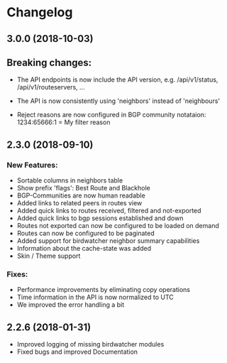 
# Changelog

## 3.0.0 (2018-10-03)

## Breaking changes:

* The API endpoints is now include the API version,
  e.g. /api/v1/status, /api/v1/routeservers, ...

* The API is now consistently using 'neighbors' instead of 'neighbours'

* Reject reasons are now configured in BGP community
  notataion: 1234:65666:1 = My filter reason


## 2.3.0 (2018-09-10)

### New Features:

* Sortable columns in neighbors table
* Show prefix 'flags': Best Route and Blackhole
* BGP-Communities are now human readable
* Added links to related peers in routes view
* Added quick links to routes received, filtered and not-exported
* Added quick links to bgp sessions established and down
* Routes not exported can now be configured to be loaded on demand
* Routes can now be configured to be paginated
* Added support for birdwatcher neighbor summary capabilities
* Information about the cache-state was added
* Skin / Theme support

### Fixes:

* Performance improvements by eliminating copy operations
* Time information in the API is now normalized to UTC
* We improved the error handling a bit


## 2.2.6 (2018-01-31)

* Improved logging of missing birdwatcher modules
* Fixed bugs and improved Documentation 

